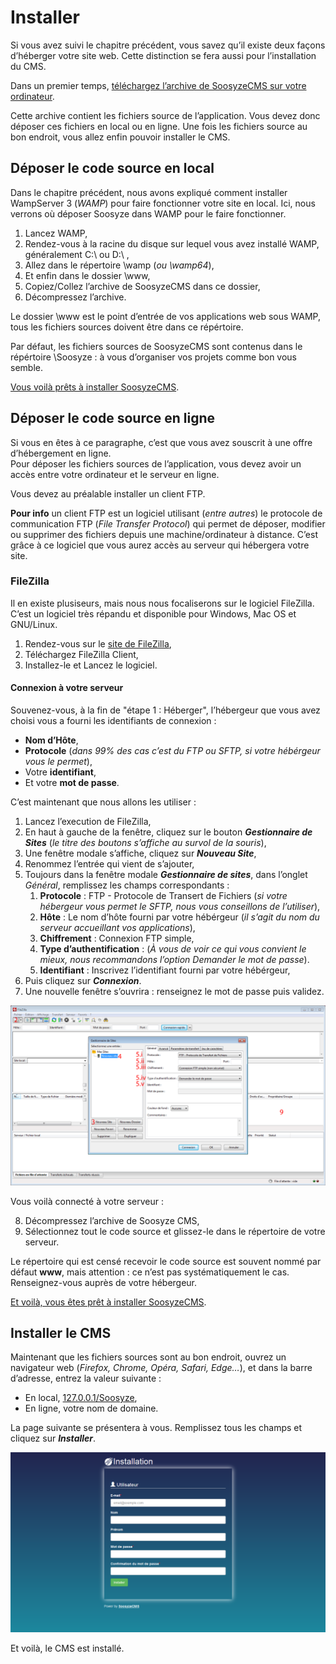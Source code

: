 # Installer

Si vous avez suivi le chapitre précédent, vous savez qu’il existe deux façons d’héberger votre site web. Cette distinction se fera aussi pour l’installation du CMS.

Dans un premier temps, [téléchargez l’archive de SoosyzeCMS sur votre ordinateur](https://github.com/soosyze/soosyze/releases/download/1.0.0-alpha4.1/soosyze.zip).

Cette archive contient les fichiers source de l’application. Vous devez donc déposer ces fichiers en local ou en ligne. Une fois les fichiers source au bon endroit, vous allez enfin pouvoir installer le CMS.

## Déposer le code source en local

Dans le chapitre précédent, nous avons expliqué comment installer WampServer 3 (*WAMP*) pour faire fonctionner votre site en local. Ici, nous verrons où déposer Soosyze dans WAMP pour le faire fonctionner.

1. Lancez WAMP,
2. Rendez-vous à la racine du disque sur lequel vous avez installé WAMP, généralement C:\ ou D:\ ,
3. Allez dans le répertoire \wamp (*ou \wamp64*),
4. Et enfin dans le dossier \www,
5. Copiez/Collez l’archive de SoosyzeCMS dans ce dossier,
6. Décompressez l’archive.

Le dossier \www est le point d’entrée de vos applications web sous WAMP, tous les fichiers sources doivent être dans ce répértoire.

Par défaut, les fichiers sources de SoosyzeCMS sont contenus dans le répértoire \Soosyze : à vous d’organiser vos projets comme bon vous semble.

[Vous voilà prêts à installer SoosyzeCMS](#installer-le-cms).

## Déposer le code source en ligne

Si vous en êtes à ce paragraphe, c’est que vous avez souscrit à une offre d’hébergement en ligne.  
Pour déposer les fichiers sources de l’application, vous devez avoir un accès entre votre ordinateur et le serveur en ligne.

Vous devez au préalable installer un client FTP.

**Pour info** un client FTP est un logiciel utilisant (*entre autres*) le protocole de communication FTP (*File Transfer Protocol*) qui permet de déposer, modifier ou supprimer des fichiers depuis une machine/ordinateur à distance. C’est grâce à ce logiciel que vous aurez accès au serveur qui hébergera votre site.

### FileZilla

Il en existe plusiseurs, mais nous nous focaliserons sur le logiciel FileZilla. C’est un logiciel très répandu et disponible pour Windows, Mac OS et GNU/Linux.

1. Rendez-vous sur le [site de FileZilla](https://dillinger.io/https://filezilla-project.org/),
2. Téléchargez FileZilla Client,
3. Installez-le et Lancez le logiciel.

#### Connexion à votre serveur

Souvenez-vous, à la fin de "étape 1 : Héberger", l’hébergeur que vous avez choisi vous a fourni les identifiants de connexion :

* **Nom d’Hôte**,
* **Protocole** (*dans 99% des cas c’est du FTP ou SFTP, si votre hébérgeur vous le permet*),
* Votre **identifiant**,
* Et votre **mot de passe**.

C’est maintenant que nous allons les utiliser :

1. Lancez l’execution de FileZilla,
2. En haut à gauche de la fenêtre, cliquez sur le bouton **_Gestionnaire de Sites_** (*le titre des boutons s’affiche au survol de la souris*),
3. Une fenêtre modale s’affiche, cliquez sur **_Nouveau Site_**,
4. Renommez l’entrée qui vient de s’ajouter,
5. Toujours dans la fenêtre modale **_Gestionnaire de sites_**, dans l’onglet *Général*, remplissez les champs correspondants :
    1. **Protocole** : FTP - Protocole de Transert de Fichiers (*si votre hébergeur vous permet le SFTP, nous vous conseillons de l’utiliser*),
    2. **Hôte** : Le nom d’hôte fourni par votre hébérgeur (*il s’agit du nom du serveur accueillant vos applications*), 
    3. **Chiffrement** : Connexion FTP simple,
    4. **Type d’authentification** : (*À vous de voir ce qui vous convient le mieux, nous recommandons l’option Demander le mot de passe*).
    5. **Identifiant** : Inscrivez l’identifiant fourni par votre hébérgeur,
6. Puis cliquez sur **_Connexion_**.
7. Une nouvelle fenêtre s’ouvrira : renseignez le mot de passe puis validez.


![Screen FileZilla et gestionnaire de sites](/assets/user/filezilla.png)

Vous voilà connecté à votre serveur :

8. Décompressez l’archive de Soosyze CMS, 
9. Sélectionnez tout le code source et glissez-le dans le répertoire de votre serveur.

Le répertoire qui est censé recevoir le code source est souvent nommé par défaut **www**, mais attention : ce n’est pas systématiquement le cas. Renseignez-vous auprès de votre hébergeur.

[Et voilà, vous êtes prêt à installer SoosyzeCMS](#installer-le-cms).

## Installer le CMS

Maintenant que les fichiers sources sont au bon endroit, ouvrez un navigateur web (*Firefox, Chrome, Opéra, Safari, Edge…*), et dans la barre d’adresse, entrez la valeur suivante :

* En local, [127.0.0.1/Soosyze](http://127.0.0.1/Soosyze),
* En ligne, votre nom de domaine.

La page suivante se présentera à vous. Remplissez tous les champs et cliquez sur **_Installer_**.

![Screenshot de la page d’instalaltion de SoosyzeCMS](/assets/user/install-desktop.png)

Et voilà, le CMS est installé.
